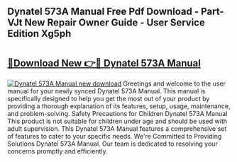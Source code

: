 ## Dynatel 573A Manual Free Pdf Download - Part-VJt New Repair Owner Guide - User Service Edition Xg5ph

# <h2><a href="http://bc23434.oget.top/?id=Dynatel+573A+Manual">🔗Download New 👉🔴 Dynatel 573A Manual</a></h2>

[![Dynatel 573A Manual new download](https://i.imgur.com/5g1atiW.png)](http://bc23434.oget.top/?id=Dynatel+573A+Manual)
Greetings and welcome to the user manual for your newly synced Dynatel 573A Manual. This manual is specifically designed to help you get the most out of your product by providing a thorough explanation of its features, setup, usage, maintenance, and problem-solving. Safety Precautions for Children Dynatel 573A Manual This product is not suitable for children under age and should be used with adult supervision. This Dynatel 573A Manual features a comprehensive set of features to cater to your specific needs. We're Committed to Providing Solutions Dynatel 573A Manual. Our team is dedicated to resolving your concerns promptly and efficiently.
